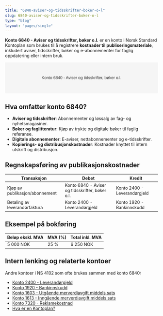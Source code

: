 ```yaml
---
title: "6840-aviser-og-tidsskrifter-boker-o-l"
slug: 6840-aviser-og-tidsskrifter-boker-o-l
type: "blog"
layout: "pages/single"
---
```


**Konto 6840 - Aviser og tidsskrifter, bøker o.l.** er en konto i Norsk Standard Kontoplan som brukes til å registrere **kostnader til publiseringsmateriale**, inkludert aviser, tidsskrifter, bøker og e-abonnementer for faglig oppdatering eller intern bruk.

![Illustrasjon av konto 6840 - Aviser og tidsskrifter, bøker o.l.](6840-aviser-og-tidsskrifter-boker-o-l-image.svg)

## Hva omfatter konto 6840?

* **Aviser og tidsskrifter**: Abonnementer og løssalg av fag- og nyhetsmagasiner.
* **Bøker og faglitteratur**: Kjøp av trykte og digitale bøker til faglig referanse.
* **Digitale abonnementer**: E-aviser, nettabonnementer og e-tidsskrifter.
* **Kopierings- og distribusjonskostnader**: Kostnader knyttet til intern utskrift og distribusjon.

## Regnskapsføring av publikasjonskostnader

| Transaksjon                   | Debet                                         | Kredit                       |
|-------------------------------|-----------------------------------------------|------------------------------|
| Kjøp av publikasjon/abonnement| Konto 6840 - Aviser og tidsskrifter, bøker o.l.| Konto 2400 - Leverandørgjeld |
| Betaling av leverandørfaktura | Konto 2400 - Leverandørgjeld                  | Konto 1920 - Bankinnskudd    |

## Eksempel på bokføring

| Beløp ekskl. MVA  | MVA (%) | Total inkl. MVA |
|-------------------|---------|-----------------|
| 5 000 NOK         | 25 %    | 6 250 NOK       |

## Intern lenking og relaterte kontoer

Andre kontoer i NS 4102 som ofte brukes sammen med konto 6840:

* [Konto 2400 - Leverandørgjeld](/blogs/kontoplan/2400-leverandorgjeld "Konto 2400 - Leverandørgjeld")
* [Konto 1920 - Bankinnskudd](/blogs/kontoplan/1920-bankinnskudd "Konto 1920 - Bankinnskudd")
* [Konto 1603 - Utgående merverdiavgift middels sats](/blogs/kontoplan/1603-utgaende-merverdiavgift-middels-sats "Konto 1603 - Utgående merverdiavgift middels sats")
* [Konto 1613 - Inngående merverdiavgift middels sats](/blogs/kontoplan/1613-inngaaende-merverdiavgift-middels-sats "Konto 1613 - Inngående merverdiavgift middels sats")
* [Konto 7320 - Reklamekostnad](/blogs/kontoplan/7320-reklamekostnad "Konto 7320 - Reklamekostnad")
* [Hva er en Kontoplan?](/blogs/regnskap/hva-er-kontoplan "Hva er en Kontoplan? Komplett Guide til Kontoplaner i Norsk Regnskap")
